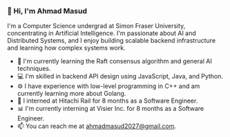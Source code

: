 ### 👋 Hi, I'm Ahmad Masud

I'm a Computer Science undergrad at Simon Fraser University, concentrating in Artificial Intelligence. I'm passionate about AI and Distributed Systems, and I enjoy building scalable backend infrastructure and learning how complex systems work.

* 📘 I'm currently learning the Raft consensus algorithm and general AI techniques.
* 💻 I'm skilled in backend API design using JavaScript, Java, and Python.
* ⚙️ I have experience with low-level programming in C++ and am currently learning more about Golang.
* 🚆 I interned at Hitachi Rail for 8 months as a Software Engineer.
* 📊 I'm currently interning at Visier Inc. for 8 months as a Software Engineer.
* 📫 You can reach me at [ahmadmasud2027@gmail.com](mailto:ahmadmasud2027@gmail.com).

